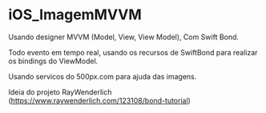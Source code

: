 # iOS_ImagemMVVM

Usando designer MVVM (Model, View, View Model), Com Swift Bond.  <br>

Todo evento em tempo real, usando os recursos de SwiftBond para realizar os bindings do ViewModel. <br>

Usando servicos do 500px.com para ajuda das imagens. <br>

Ideia do projeto RayWenderlich (https://www.raywenderlich.com/123108/bond-tutorial)
